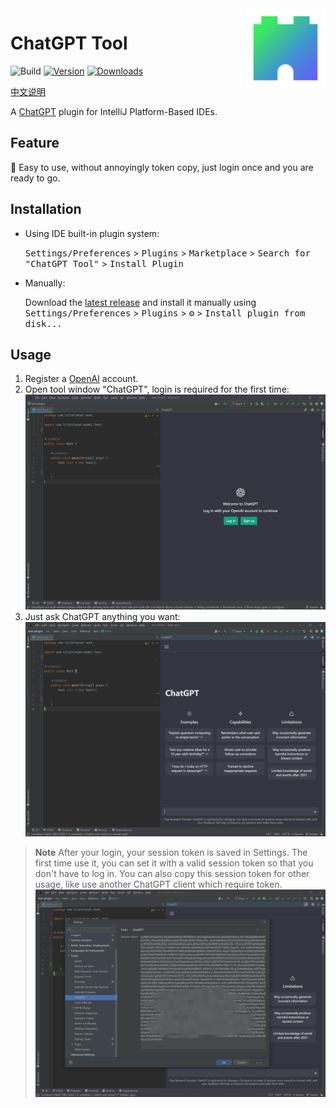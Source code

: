 <img src="src/main/resources/META-INF/pluginIcon.svg" align="right" width="128" height="128" alt="icon"/>

# ChatGPT Tool

![Build](https://github.com/LiLittleCat/intellij-chatgpt/workflows/Build/badge.svg)
[![Version](https://img.shields.io/jetbrains/plugin/v/20629-chatgpt-tool.svg)](https://plugins.jetbrains.com/plugin/20629-chatgpt-tool)
[![Downloads](https://img.shields.io/jetbrains/plugin/d/20629-chatgpt-tool.svg)](https://plugins.jetbrains.com/plugin/20629-chatgpt-tool)

[中文说明](README_CN.md)

A [ChatGPT](https://chat.openai.com/) plugin for IntelliJ Platform-Based IDEs.

## Feature

🚀 Easy to use, without annoyingly token copy, just login once and you are ready to go.

## Installation

- Using IDE built-in plugin system:
  
  <kbd>Settings/Preferences</kbd> > <kbd>Plugins</kbd> > <kbd>Marketplace</kbd> > <kbd>Search for "ChatGPT Tool"</kbd> >
  <kbd>Install Plugin</kbd>
  
- Manually:

  Download the [latest release](https://github.com/LiLittleCat/intellij-chatgpt/releases/latest) and install it manually using
  <kbd>Settings/Preferences</kbd> > <kbd>Plugins</kbd> > <kbd>⚙️</kbd> > <kbd>Install plugin from disk...</kbd>


## Usage

1. Register a [OpenAI](https://beta.openai.com/signup) account.
2. Open tool window "ChatGPT", login is required for the first time:
![](/image/login.png)
3. Just ask ChatGPT anything you want:
![](/image/use.png)

> **Note**
After your login, your session token is saved in Settings. The first time use it, you can set it with a valid session token so that you don't have to log in.
You can also copy this session token for other usage, like use another ChatGPT client which require token.
> ![](/image/settings.png)

